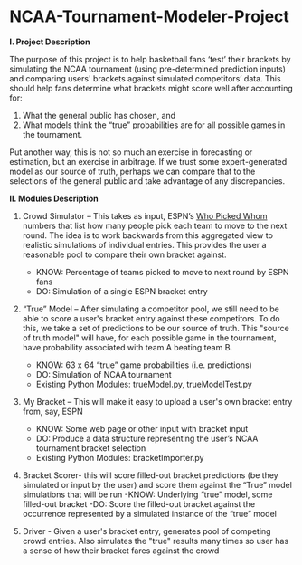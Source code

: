 # NCAA-Tournament-Modeler-Project

**I. Project Description**

The purpose of this project is to help basketball fans ‘test’ their brackets by simulating the NCAA tournament (using pre-determined prediction inputs) and comparing users' brackets against simulated competitors’ data. This should help fans determine what brackets might score well after accounting for:
1.	What the general public has chosen, and 
2.	What models think the “true” probabilities are for all possible games in the tournament.

Put another way, this is not so much an exercise in forecasting or estimation, but an exercise in arbitrage. If we trust some expert-generated model as our source of truth, perhaps we can compare that to the selections of the general public and take advantage of any discrepancies.


**II. Modules Description**
1. Crowd Simulator – This takes as input, ESPN’s [Who Picked Whom](https://fantasy.espn.com/tournament-challenge-bracket/2022/en/whopickedwhom) numbers that list how many people pick each team to move to the next round. The idea is to work backwards from this aggregated view to realistic simulations of individual entries. This provides the user a reasonable pool to compare their own bracket against.
	- KNOW: Percentage of teams picked to move to next round by ESPN fans
	- DO: Simulation of a single ESPN bracket entry

2. “True” Model – After simulating a competitor pool, we still need to be able to score a user's bracket entry against these competitors. To do this, we take a set of predictions to be our source of truth. This "source of truth model" will have, for each possible game in the tournament, have probability associated with team A beating team B.
	- KNOW: 63 x 64 “true” game probabilities (i.e. predictions)
	- DO: Simulation of NCAA tournament 
	- Existing Python Modules: trueModel.py, trueModelTest.py

3. My Bracket – This will make it easy to upload a user's own bracket entry from, say, ESPN
	- KNOW: Some web page or other input with bracket input
	- DO: Produce a data structure representing the user’s NCAA tournament bracket selection
	- Existing Python Modules: bracketImporter.py

4. Bracket Scorer- this will score filled-out bracket predictions (be they simulated or input by the user) and score them against the “True” model simulations that will be run
	-KNOW: Underlying “true” model, some filled-out bracket
	-DO: Score the filled-out bracket against the occurrence represented by a simulated instance of the “true” model
  
 5. Driver - Given a user's bracket entry, generates pool of competing crowd entries. Also simulates the "true" results many times so user has a sense of how their bracket fares against the crowd
